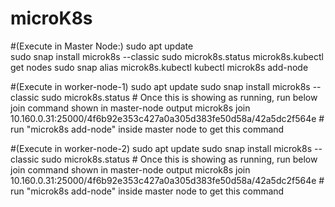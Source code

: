 # microK8s



#(Execute in Master Node:) 
sudo apt update       
sudo snap install microk8s --classic
sudo microk8s.status
microk8s.kubectl get nodes
sudo snap alias microk8s.kubectl kubectl
microk8s add-node


#(Execute in worker-node-1)
sudo apt update
sudo snap install microk8s --classic
sudo microk8s.status  # Once this is showing as running, run below join command shown in master-node output
microk8s join 10.160.0.31:25000/4f6b92e353c427a0a305d383fe50d58a/42a5dc2f564e  # run "microk8s add-node" inside master node to get this command


#(Execute in worker-node-2)
sudo apt update
sudo snap install microk8s --classic
sudo microk8s.status  # Once this is showing as running, run below join command shown in master-node output
microk8s join 10.160.0.31:25000/4f6b92e353c427a0a305d383fe50d58a/42a5dc2f564e  # run "microk8s add-node" inside master node to get this command

